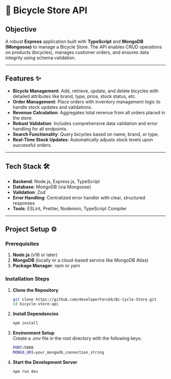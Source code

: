 
# 🚴 Bicycle Store API

## Objective
A robust **Express** application built with **TypeScript** and **MongoDB (Mongoose)** to manage a Bicycle Store. The API enables CRUD operations on products (bicycles), manages customer orders, and ensures data integrity using schema validation.

---

## Features ✨
- **Bicycle Management**: Add, retrieve, update, and delete bicycles with detailed attributes like brand, type, price, stock status, etc.
- **Order Management**: Place orders with inventory management logic to handle stock updates and validations.
- **Revenue Calculation**: Aggregates total revenue from all orders placed in the store.
- **Robust Validation**: Includes comprehensive data validation and error handling for all endpoints.
- **Search Functionality**: Query bicycles based on name, brand, or type.
- **Real-Time Stock Updates**: Automatically adjusts stock levels upon successful orders.

---

## Tech Stack 🛠️
- **Backend**: Node.js, Express.js, TypeScript
- **Database**: MongoDB (via Mongoose)
- **Validation**: Zod
- **Error Handling**: Centralized error handler with clear, structured responses
- **Tools**: ESLint, Prettier, Nodemon, TypeScript Compiler

---

## Project Setup ⚙️

### Prerequisites
1. **Node.js** (v16 or later)
2. **MongoDB** (locally or a cloud-based service like MongoDB Atlas)
3. **Package Manager**: npm or yarn

### Installation Steps
1. **Clone the Repository**  
   ```bash
   git clone https://github.com/developerFarukk/Bi-Cycle-Store.git
   cd bicycle-store-api

2. **Install Dependencies**  
   ```bash
   npm install

3. **Environment Setup**  
    Create a *.env* file in the root directory with the following keys:
   ```bash
   PORT=5000
   MONGO_URI=your_mongodb_connection_string

4. **Start the Development Server**  
   ```bash
   npm run dev